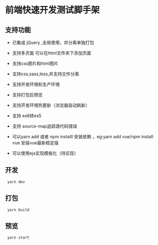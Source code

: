 <!--
 * @Author:dapeng
 * @Date: 2020-07-27 13:43:31
 * @LastEditTime: 2020-07-27 14:17:37
 * @LastEditors: Please set LastEditors
 * @Description: In User Settings Edit
 * @FilePath: /webpack-demo/README.md
--> 
# 前端快速开发测试脚手架

## 支持功能

- 已集成 jQuery ,全局使用，并分离单独打包

- 支持多页面 可以在html文件夹下添加页面

- 支持css图片和html图片

- 支持css,sass,less,并支持文件分离

- 支持开发环境和生产环境

- 支持打包后预览

- 支持开发环境热更新（浏览器自动刷新）

- 支持 es6转es5

- 支持 source-map追踪源代码错误

- 可以yarn add 或者 npm installl 安装依赖 ，eg:yarn add vue/npm install vue 安装vue最新稳定版


- 可以使用ejs实现模板化（待实现）

##  开发

```
 yarn dev

```

##  打包

```
 yarn build

```

##  预览

```
 yarn start

```


